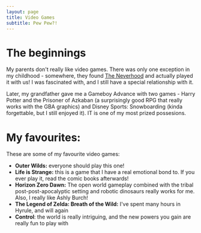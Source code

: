 ```yaml
---
layout: page
title: Video Games
subtitle: Pew Pew?!
---
```

# The beginnings
My parents don't really like video games. There was only one exception in my childhood - somewhere, they found [The Neverhood](https://en.wikipedia.org/wiki/The_Neverhood) and actually played it with us! I was fascinated with, and I still have a special relationship with it.

Later, my grandfather gave me a Gameboy Advance with two games - Harry Potter and the Prisoner of Azkaban (a surprisingly good RPG that really works with the GBA graphics) and Disney Sports: Snowboarding (kinda forgettable, but I still enjoyed it). IT is one of my most prized possesions.

# My favourites:
These are some of my favourite video games:
 - **Outer Wilds:** everyone should play this one!
 - **Life is Strange:** this is a game that I have a real emotional bond to. If you ever play it, read the comic books afterwards!
 - **Horizon Zero Dawn:** The open world gameplay combined with the tribal post-post-apocalyptic setting and robotic dinosaurs really works for me. Also, I really like Ashly Burch!
 - **The Legend of Zelda: Breath of the Wild:** I've spent many hours in Hyrule, and will again
 - **Control**: the world is really intriguing, and the new powers you gain are really fun to play with